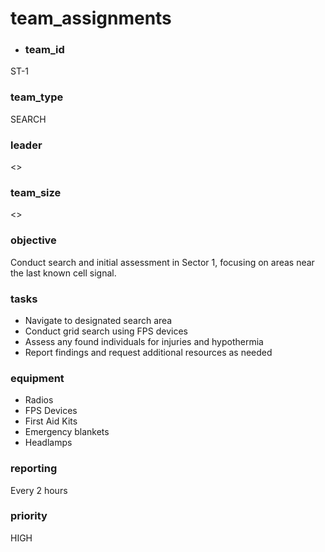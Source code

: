 # team_assignments
- ### team_id
ST-1
### team_type
SEARCH
### leader
<>
### team_size
<>
### objective
Conduct search and initial assessment in Sector 1, focusing on areas near the last known cell signal.
### tasks
- Navigate to designated search area
- Conduct grid search using FPS devices
- Assess any found individuals for injuries and hypothermia
- Report findings and request additional resources as needed
### equipment
- Radios
- FPS Devices
- First Aid Kits
- Emergency blankets
- Headlamps
### reporting
Every 2 hours
### priority
HIGH
